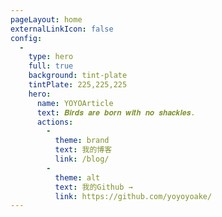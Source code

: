 ```yaml
---
pageLayout: home
externalLinkIcon: false
config:
  -
    type: hero
    full: true
    background: tint-plate
    tintPlate: 225,225,225
    hero:
      name: YOYOArticle
      text: 𝑩𝒊𝒓𝒅𝒔 𝒂𝒓𝒆 𝒃𝒐𝒓𝒏 𝒘𝒊𝒕𝒉 𝒏𝒐 𝒔𝒉𝒂𝒄𝒌𝒍𝒆𝒔.
      actions:
        -
          theme: brand
          text: 我的博客
          link: /blog/
        -
          theme: alt
          text: 我的Github →
          link: https://github.com/yoyoyoake/
---
```

